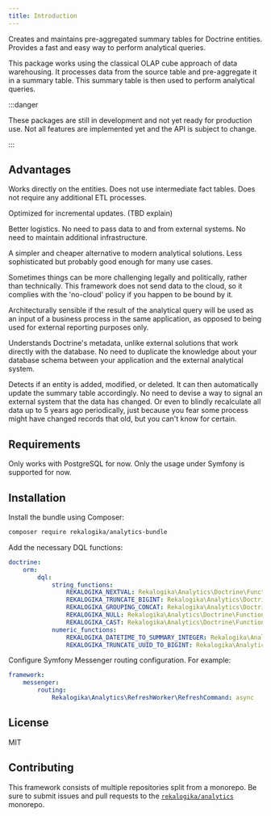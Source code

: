 ```yaml
---
title: Introduction
---
```


Creates and maintains pre-aggregated summary tables for Doctrine entities.
Provides a fast and easy way to perform analytical queries.

This package works using the classical OLAP cube approach of data warehousing.
It processes data from the source table and pre-aggregate it in a summary table.
This summary table is then used to perform analytical queries.

:::danger

These packages are still in development and not yet ready for production use.
Not all features are implemented yet and the API is subject to change.

:::

## Advantages

Works directly on the entities. Does not use intermediate fact tables. Does not
require any additional ETL processes.

Optimized for incremental updates. (TBD explain)

Better logistics. No need to pass data to and from external systems. No need to
maintain additional infrastructure.

A simpler and cheaper alternative to modern analytical solutions. Less
sophisticated but probably good enough for many use cases.

Sometimes things can be more challenging legally and politically, rather than
technically. This framework does not send data to the cloud, so it complies with
the 'no-cloud' policy if you happen to be bound by it.

Architecturally sensible if the result of the analytical query will be used as
an input of a business process in the same application, as opposed to being used
for external reporting purposes only.

Understands Doctrine's metadata, unlike external solutions that work directly
with the database. No need to duplicate the knowledge about your database
schema between your application and the external analytical system.

Detects if an entity is added, modified, or deleted. It can then automatically
update the summary table accordingly. No need to devise a way to signal an
external system that the data has changed. Or even to blindly recalculate all
data up to 5 years ago periodically, just because you fear some process might
have changed records that old, but you can't know for certain.

## Requirements

Only works with PostgreSQL for now. Only the usage under Symfony is supported
for now.

## Installation

Install the bundle using Composer:

```bash
composer require rekalogika/analytics-bundle
```

Add the necessary DQL functions:

```yaml title="config/packages/doctrine.yaml"
doctrine:
    orm:
        dql:
            string_functions:
                REKALOGIKA_NEXTVAL: Rekalogika\Analytics\Doctrine\Function\NextValFunction
                REKALOGIKA_TRUNCATE_BIGINT: Rekalogika\Analytics\Doctrine\Function\TruncateBigIntFunction
                REKALOGIKA_GROUPING_CONCAT: Rekalogika\Analytics\Doctrine\Function\GroupingConcatFunction
                REKALOGIKA_NULL: Rekalogika\Analytics\Doctrine\Function\NullFunction
                REKALOGIKA_CAST: Rekalogika\Analytics\Doctrine\Function\CastFunction
            numeric_functions:
                REKALOGIKA_DATETIME_TO_SUMMARY_INTEGER: Rekalogika\Analytics\Doctrine\Function\DateTimeToIntegerFunction
                REKALOGIKA_TRUNCATE_UUID_TO_BIGINT: Rekalogika\Analytics\Doctrine\Function\TruncateUuidToBigintFunction
```

Configure Symfony Messenger routing configuration. For example:

```yaml title="config/packages/messenger.yaml"
framework:
    messenger:
        routing:
            Rekalogika\Analytics\RefreshWorker\RefreshCommand: async
```

## License

MIT

## Contributing

This framework consists of multiple repositories split from a monorepo. Be
sure to submit issues and pull requests to the
[`rekalogika/analytics`](https://github.com/rekalogika/analytics) monorepo.